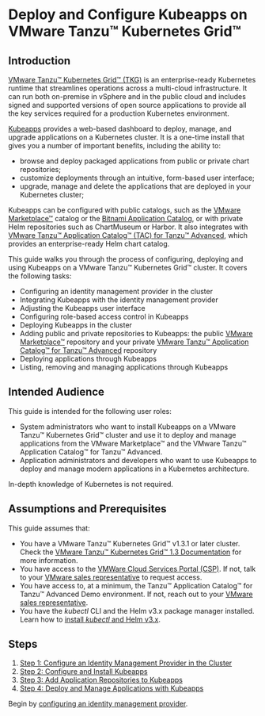 # Deploy and Configure Kubeapps on VMware Tanzu™ Kubernetes Grid™

## Introduction

[VMware Tanzu™ Kubernetes Grid™ (TKG)](https://tanzu.vmware.com/kubernetes-grid) is an enterprise-ready Kubernetes runtime that streamlines operations across a multi-cloud infrastructure. It can run both on-premise in vSphere and in the public cloud and includes signed and supported versions of open source applications to provide all the key services required for a production Kubernetes environment.

[Kubeapps](https://kubeapps.com/) provides a web-based dashboard to deploy, manage, and upgrade applications on a Kubernetes cluster. It is a one-time install that gives you a number of important benefits, including the ability to:

- browse and deploy packaged applications from public or private chart repositories;
- customize deployments through an intuitive, form-based user interface;
- upgrade, manage and delete the applications that are deployed in your Kubernetes cluster;

Kubeapps can be configured with public catalogs, such as the [VMware Marketplace™](https://marketplace.cloud.vmware.com/) catalog or the [Bitnami Application Catalog](https://bitnami.com/stacks/helm), or with private Helm repositories such as ChartMuseum or Harbor. It also integrates with [VMware Tanzu™ Application Catalog™ (TAC) for Tanzu™ Advanced](https://tanzu.vmware.com/application-catalog), which provides an enterprise-ready Helm chart catalog.

This guide walks you through the process of configuring, deploying and using Kubeapps on a VMware Tanzu™ Kubernetes Grid™ cluster. It covers the following tasks:

- Configuring an identity management provider in the cluster
- Integrating Kubeapps with the identity management provider
- Adjusting the Kubeapps user interface
- Configuring role-based access control in Kubeapps
- Deploying Kubeapps in the cluster
- Adding public and private repositories to Kubeapps: the public [VMware Marketplace™](https://marketplace.cloud.vmware.com/) repository and your private [VMware Tanzu™ Application Catalog™ for Tanzu™ Advanced](https://tanzu.vmware.com/application-catalog) repository
- Deploying applications through Kubeapps
- Listing, removing and managing applications through Kubeapps

## Intended Audience

This guide is intended for the following user roles:

- System administrators who want to install Kubeapps on a VMware Tanzu™ Kubernetes Grid™ cluster and use it to deploy and manage applications from the VMware Marketplace™ and the VMware Tanzu™ Application Catalog™ for Tanzu™ Advanced.
- Application administrators and developers who want to use Kubeapps to deploy and manage modern applications in a Kubernetes architecture.

In-depth knowledge of Kubernetes is not required.

## Assumptions and Prerequisites

This guide assumes that:

- You have a VMware Tanzu™ Kubernetes Grid™ v1.3.1 or later cluster. Check the [VMware Tanzu™ Kubernetes Grid™ 1.3 Documentation](https://docs.vmware.com/en/VMware-Tanzu-Kubernetes-Grid/1.3/vmware-tanzu-kubernetes-grid-13/GUID-index.html) for more information.
- You have access to the [VMWare Cloud Services Portal (CSP)](https://console.cloud.vmware.com/). If not, talk to your [VMware sales representative](https://www.vmware.com/company/contact_sales.html) to request access.
- You have access to, at a minimum, the Tanzu™ Application Catalog™ for Tanzu™ Advanced Demo environment. If not, reach out to your [VMware sales representative](https://www.vmware.com/company/contact_sales.html).
- You have the _kubectl_ CLI and the Helm v3.x package manager installed. Learn how to [install _kubectl_ and Helm v3.x](https://docs.bitnami.com/kubernetes/get-started-kubernetes/#step-3-install-kubectl-command-line).

## Steps

1. [Step 1: Configure an Identity Management Provider in the Cluster](./step-1.md)
2. [Step 2: Configure and Install Kubeapps](./step-2.md)
3. [Step 3: Add Application Repositories to Kubeapps](./step-3.md)
4. [Step 4: Deploy and Manage Applications with Kubeapps](./step-4.md)

Begin by [configuring an identity management provider](./step-1.md).
